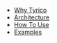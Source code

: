 - [Why Tyrico](why-tyrico)
- [Architecture](architecture)
- [How To Use](how-to-use)
- [Examples](examples)